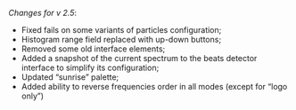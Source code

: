 _Changes for v 2.5_:
- Fixed fails on some variants of particles configuration;
- Histogram range field replaced with up-down buttons;
- Removed some old interface elements;
- Added a snapshot of the current spectrum to the beats detector interface to simplify its configuration;
- Updated “sunrise” palette;
- Added ability to reverse frequencies order in all modes (except for “logo only”)
